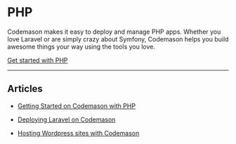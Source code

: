 # PHP 

Codemason makes it easy to deploy and manage PHP apps. 
Whether you love Laravel or are simply crazy about Symfony, 
Codemason helps you build awesome things your way using the tools you love.

<a href="/docs/{{version}}/getting-started-with-php" class="btn btn-primary-brand-color btn-sm mb-3">
    Get started with PHP
    <i class="fa fa-long-arrow-right ml-2"></i>
</a>

---------

## Articles


- [Getting Started on Codemason with PHP](/docs/{{version}}/getting-started-with-php)

- [Deploying Laravel on Codemason](/docs/{{version}}/deploying-laravel)

- [Hosting Wordpress sites with Codemason](/docs/{{version}}/deploying-wordpress)